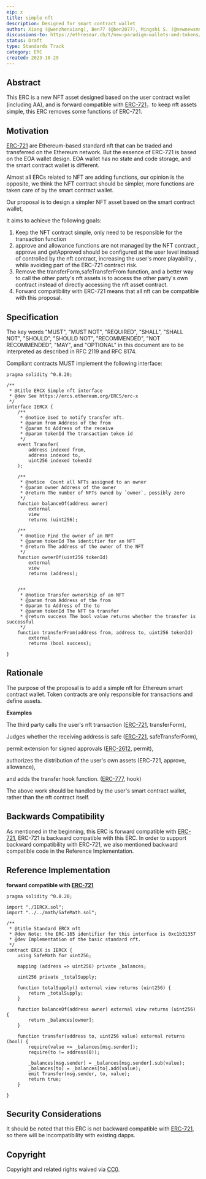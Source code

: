 ```yaml
---
eip: x
title: simple nft
description: Designed for smart contract wallet
author: Xiang (@wenzhenxiang), Ben77 (@ben2077), Mingshi S. (@newnewsms)
discussions-to: https://ethresear.ch/t/new-paradigm-wallets-and-tokens/15947
status: Draft
type: Standards Track
category: ERC
created: 2023-10-29
---
```


## Abstract

This ERC is a new NFT asset designed based on the user contract wallet (including AA), and is forward compatible with [ERC-721](./erc-721.md)，to keep nft assets simple, this ERC removes some functions of ERC-721.

## Motivation

[ERC-721](./erc-721.md) are Ethereum-based standard nft that can be traded and transferred on the Ethereum network. But the essence of ERC-721 is based on the EOA wallet design. EOA wallet has no state and code storage, and the smart contract wallet is different.

Almost all ERCs related to NFT are adding functions, our opinion is the opposite, we think the NFT contract should be simpler, more functions are taken care of by the smart contract wallet.

Our proposal is to design a simpler NFT asset based on the smart contract wallet, 

It aims to achieve the following goals:

1. Keep the NFT contract simple, only need to be responsible for the transaction function
2. approve and allowance functions are not managed by the NFT contract , approve and getApproved should be configured at the user level instead of controlled by the nft contract, increasing the user's more playability , while avoiding part of the ERC-721 contract risk.
3. Remove the transferForm,safeTransferFrom function, and a better way to call the other party's nft assets is to access the other party's own contract instead of directly accessing the nft asset contract.
4. Forward compatibility with ERC-721 means that all nft can be compatible with this proposal.

## Specification

The key words "MUST", "MUST NOT", "REQUIRED", "SHALL", "SHALL NOT", "SHOULD", "SHOULD NOT", "RECOMMENDED", "NOT RECOMMENDED", "MAY", and "OPTIONAL" in this document are to be interpreted as described in RFC 2119 and RFC 8174.

Compliant contracts MUST implement the following interface:

```solidity
pragma solidity ^0.8.20;

/**
 * @title ERCX Simple nft interface 
 * @dev See https://ercs.ethereum.org/ERCS/erc-x
 */
interface IERCX {
    /**
     * @notice Used to notify transfer nft.
     * @param from Address of the from
     * @param to Address of the receive
     * @param tokenId The transaction token id 
     */
    event Transfer(
        address indexed from,
        address indexed to,
        uint256 indexed tokenId
    );

    /**
     * @notice  Count all NFTs assigned to an owner
     * @param owner Address of the owner
     * @return The number of NFTs owned by `owner`, possibly zero
     */
    function balanceOf(address owner) 
        external
        view
        returns (uint256);

    /**
     * @notice Find the owner of an NFT
     * @param tokenId The identifier for an NFT
     * @return The address of the owner of the NFT
     */
    function ownerOf(uint256 tokenId) 
        external  
        view
        returns (address);
	  

    /**
     * @notice Transfer ownership of an NFT
     * @param from Address of the from
     * @param to Address of the to
     * @param tokenId The NFT to transfer
     * @return success The bool value returns whether the transfer is successful
     */
    function transferFrom(address from, address to, uint256 tokenId)
        external
        returns (bool success);

}
```

## Rationale

The purpose of the proposal is to add a simple nft for Ethereum smart contract wallet.  Token contracts are only responsible for transactions and define assets. 

****Examples****

The third party calls the user's nft transaction ([ERC-721](./erc-721.md), transferForm), 

Judges whether the receiving address is safe ([ERC-721](./erc-721.md), safeTransferForm), 

permit extension for signed approvals ([ERC-2612](./erc-2612.md), permit),

authorizes the distribution of the user's own assets (ERC-721, approve, allowance), 

and adds the transfer hook function. ([ERC-777](./erc-777.md), hook)

The above work should be handled by the user's smart contract wallet, rather than the nft contract itself.

## Backwards Compatibility

As mentioned in the beginning, this ERC is forward compatible with [ERC-721](./erc-721.md), ERC-721 is backward compatible with this ERC. In order to support backward compatibility with ERC-721, we also mentioned backward compatible code in the Reference Implementation.

## Reference Implementation

**forward compatible with [ERC-721](./erc-721.md)**

```solidity
pragma solidity ^0.8.20;

import "./IERCX.sol";
import "../../math/SafeMath.sol";

/**
 * @title Standard ERCX nft
 * @dev Note: the ERC-165 identifier for this interface is 0xc1b31357
 * @dev Implementation of the basic standard nft.
 */
contract ERCX is IERCX {
    using SafeMath for uint256;

    mapping (address => uint256) private _balances;

    uint256 private _totalSupply;

    function totalSupply() external view returns (uint256) {
        return _totalSupply;
    }

    function balanceOf(address owner) external view returns (uint256) {
        return _balances[owner];
    }

    function transfer(address to, uint256 value) external returns (bool) {
        require(value <= _balances[msg.sender]);
        require(to != address(0));

        _balances[msg.sender] = _balances[msg.sender].sub(value);
        _balances[to] = _balances[to].add(value);
        emit Transfer(msg.sender, to, value);
        return true;
    }

}
```


## Security Considerations

It should be noted that this ERC is not backward compatible with [ERC-721](./erc-721.md), so there will be incompatibility with existing dapps.

## Copyright

Copyright and related rights waived via [CC0](../LICENSE.md).
